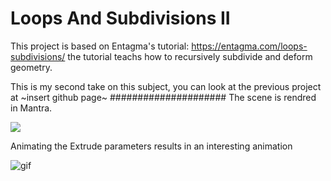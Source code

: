 #  Loops And Subdivisions II
This project is based on Entagma's tutorial: https://entagma.com/loops-subdivisions/
the tutorial teachs how to recursively subdivide and deform geometry.

This is my second take on this subject, you can look at the previous project at ~insert github page~ #####################
The scene is rendred in Mantra.

<img src="Images/loops_and_subdivisions_II.jpg">

Animating the Extrude parameters results in an interesting animation

<img alt = "gif" src="Images/Animation.gif">

